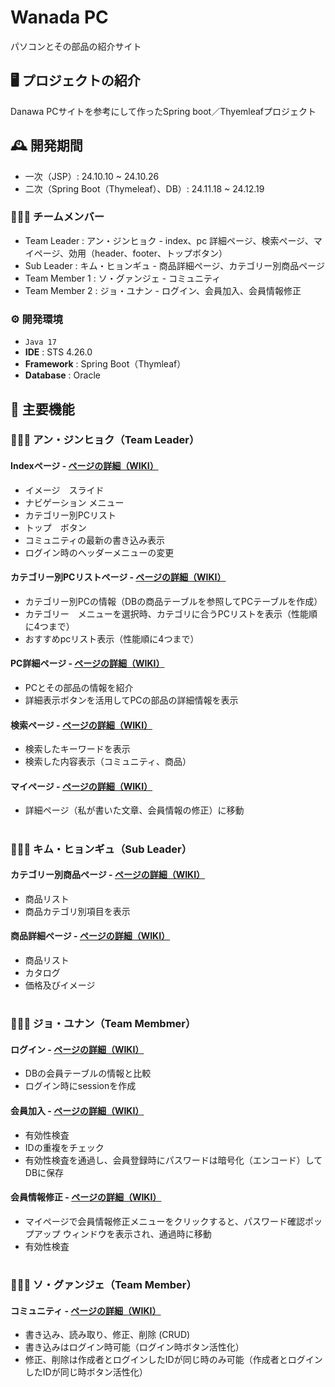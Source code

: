 # Wanada PC
パソコンとその部品の紹介サイト


## 🖥️ プロジェクトの紹介
Danawa PCサイトを参考にして作ったSpring boot／Thyemleafプロジェクト


## 🕰️ 開発期間
* 一次（JSP）: 24.10.10 ~ 24.10.26
* 二次（Spring Boot（Thymeleaf）、DB）: 24.11.18 ~ 24.12.19


### 🧑‍🤝‍🧑 チームメンバー
 - Team Leader : アン・ジンヒョク - index、pc 詳細ページ、検索ぺージ、マイページ、効用（header、footer、トップボタン）
 - Sub Leader : キム・ヒョンギュ - 商品詳細ぺージ、カテゴリー別商品ページ
 - Team Member 1 : ソ・グァンジェ - コミュニティ
 - Team Member 2 : ジョ・ユナン - ログイン、会員加入、会員情報修正


### ⚙️ 開発環境
 - `Java 17`
 - **IDE** : STS 4.26.0
 - **Framework** : Spring Boot（Thymleaf）
 - **Database** : Oracle


## 📌 主要機能
### 🧑‍🤝‍🧑 アン・ジンヒョク（Team Leader）
#### Indexページ - <a href="https://github.com/redswer/ProjectWanadaPc-SpringBootThymeleaf/wiki/Home%E2%80%90japanese">ページの詳細（WIKI）</a>
 - イメージ　スライド
 - ナビゲーション メニュー
 - カテゴリー別PCリスト
 - トップ　ボタン
 - コミュニティの最新の書き込み表示
 - ログイン時のヘッダーメニューの変更
#### カテゴリー別PCリストページ - <a href="https://github.com/redswer/ProjectWanadaPc-SpringBootThymeleaf/wiki/%E3%82%AB%E3%83%86%E3%82%B4%E3%83%AA%E3%83%BC%E5%88%A5PC%E3%83%AA%E3%82%B9%E3%83%88">ページの詳細（WIKI）</a>
 - カテゴリー別PCの情報（DBの商品テーブルを参照してPCテーブルを作成）
 - カテゴリー　メニューを選択時、カテゴリに合うPCリストを表示（性能順に4つまで）
 - おすすめpcリスト表示（性能順に4つまで）
#### PC詳細ページ - <a href="https://github.com/redswer/ProjectWanadaPc-SpringBootThymeleaf/wiki/PC%E8%A9%B3%E7%B4%B0%E3%83%9A%E3%83%BC%E3%82%B8">ページの詳細（WIKI）</a>
 - PCとその部品の情報を紹介
 - 詳細表示ボタンを活用してPCの部品の詳細情報を表示
#### 検索ページ - <a href="https://github.com/redswer/ProjectWanadaPc-SpringBootThymeleaf/wiki/%E6%A4%9C%E7%B4%A2%E3%83%9A%E3%83%BC%E3%82%B8">ページの詳細（WIKI）</a>
 - 検索したキーワードを表示
 - 検索した内容表示（コミュニティ、商品）
#### マイページ - <a href="https://github.com/redswer/ProjectWanadaPc-SpringBootThymeleaf/wiki/%E3%83%9E%E3%82%A4%E3%83%9A%E3%83%BC%E3%82%B8">ページの詳細（WIKI）</a>
 - 詳細ページ（私が書いた文章、会員情報の修正）に移動


#
### 🧑‍🤝‍🧑 キム・ヒョンギュ（Sub Leader）
#### カテゴリー別商品ページ - <a href="https://github.com/redswer/ProjectWanadaPc-SpringBootThymeleaf/wiki/%E3%82%AB%E3%83%86%E3%82%B4%E3%83%AA%E3%83%BC%E5%88%A5PC%E3%83%AA%E3%82%B9%E3%83%88">ページの詳細（WIKI）</a>
 - 商品リスト
 - 商品カテゴリ別項目を表示
#### 商品詳細ぺージ - <a href="https://github.com/redswer/ProjectWanadaPc-SpringBootThymeleaf/wiki/%E5%95%86%E5%93%81%E8%A9%B3%E7%B4%B0%E3%83%9A%E3%83%BC%E3%82%B8">ページの詳細（WIKI）</a>
 - 商品リスト
 - カタログ
 - 価格及びイメージ


#
### 🧑‍🤝‍🧑 ジョ・ユナン（Team Membmer）
#### ログイン - <a href="">ページの詳細（WIKI）</a>
 - DBの会員テーブルの情報と比較
 - ログイン時にsessionを作成
#### 会員加入 - <a href="https://github.com/redswer/ProjectWanadaPc-SpringBootThymeleaf/wiki/%ED%9A%8C%EC%9B%90%EA%B0%80%EC%9E%85">ページの詳細（WIKI）</a>
 - 有効性検査
 - IDの重複をチェック
 - 有効性検査を通過し、会員登録時にパスワードは暗号化（エンコード）してDBに保存
#### 会員情報修正 - <a href="https://github.com/redswer/ProjectWanadaPc-SpringBootThymeleaf/wiki/%ED%9A%8C%EC%9B%90%EC%A0%95%EB%B3%B4-%EC%88%98%EC%A0%95">ページの詳細（WIKI）</a>
 - マイページで会員情報修正メニューをクリックすると、パスワード確認ポップアップ ウィンドウを表示され、通過時に移動
 - 有効性検査

#
### 🧑‍🤝‍🧑 ソ・グァンジェ（Team Member）
#### コミュニティ - <a href="https://github.com/redswer/ProjectWanadaPc-SpringBootThymeleaf/wiki/Wanada-PC-community-%EC%84%9C%EA%B4%91%EC%A0%9C">ページの詳細（WIKI）</a>
 - 書き込み、読み取り、修正、削除 (CRUD)
 - 書き込みはログイン時可能（ログイン時ボタン活性化）
 - 修正、削除は作成者とログインしたIDが同じ時のみ可能（作成者とログインしたIDが同じ時ボタン活性化）
